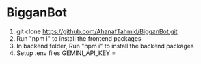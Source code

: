 # BigganBot
1. git clone https://github.com/AhanafTahmid/BigganBot.git
2. Run "npm i" to install the frontend packages
3. In backend folder, Run "npm i" to install the backend packages
4. Setup .env files 
GEMINI_API_KEY = 
